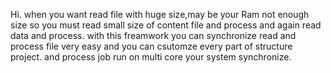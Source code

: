 Hi.
when you want read file with huge size,may be your Ram not enough size so you must read small size of content file and process
and again read data and process.
with this freamwork you can  synchronize read and process file very easy and you can  csutomze every part of structure project.
and process job run on multi core your system synchronize.
